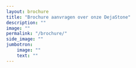 ```yaml
---
layout: brochure
title: "Brochure aanvragen over onze DejaStone"
description: ""
image: ""
permalink: "/brochure/"
side_image: ""
jumbotron:
    image: ""
    text: ""
---
```

